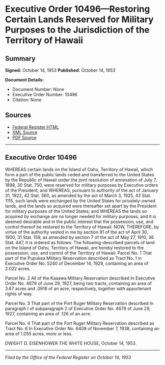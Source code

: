 # Executive Order 10496—Restoring Certain Lands Reserved for Military Purposes to the Jurisdiction of the Territory of Hawaii

## Summary

**Signed:** October 14, 1953
**Published:** October 14, 1953

**Document Details:**
- Document Number: None
- Executive Order Number: 10496
- Citation: None

## Sources
- [Federal Register HTML](https://www.presidency.ucsb.edu/documents/executive-order-10496-restoring-certain-lands-reserved-for-military-purposes-the)
- [XML Source](None)
- [PDF Source](None)

---

## Executive Order 10496

WHEREAS certain lands on the Island of Oahu, Territory of Hawaii, which form a part of the public lands ceded and transferred to the United States by the Republic of Hawaii under the joint resolution of annexation of July 7, 1898, 30 Stat. 750, were reserved for military purposes by Executive orders of the President; and
WHEREAS, pursuant to authority of the act of January 31, 1922, 42 Stat. 360, as amended by the act of March 3, 1925, 43 Stat. 1115, such lands were exchanged by the United States for privately-owned lands, and the lands so acquired were thereafter set apart by the President for military purposes of the United States; and
WHEREAS the lands so acquired by exchange are no longer needed for military purposes, and it is deemed desirable and in the public interest that the possession, use, and control thereof be restored to the Territory of Hawaii:
NOW, THEREFORE, by virtue of the authority vested in me by section 91 of the act of April 30, 1900, 31 Stat. 159, as amended by section 7 of the act of May 27, 1910, 36 Stat. 447, it is ordered as follows:
The following-described parcels of land on the Island of Oahu, Territory of Hawaii, are hereby restored to the possession, use, and control of the Territory of Hawaii:
Parcel No. 1
That part of the Pupukea Military Reservation described as Tract No. 1 in Executive Order No. 5240 of December 14, 1929, containing an area of 2.022 acres.

Parcel No. 2
All of the Kaaawa Military Reservation described In Executive Order No. 4679 of June 29, 1927, being two tracts, containing an area of 3.67 acres and .0918 of an acre, respectively, together with appurtenant rights of way.

Parcel No. 3
That part of the Port Ruger Military Reservation described In paragraph I of subparagraph 2 of Executive Order No. 4679 of June 29, 1927, containing an area of .126 of an acre.

Parcel No. 4
That part of the Fort Ruger Military Reservation described as Tract No. 6 In Executive Order No. 6408 of November 7, 1938, containing an area of 1.055 acres, more or less.

DWIGHT D. EISENHOWER
THE WHITE HOUSE,
October 14, 1953.

---

*Filed by the Office of the Federal Register on October 14, 1953*
